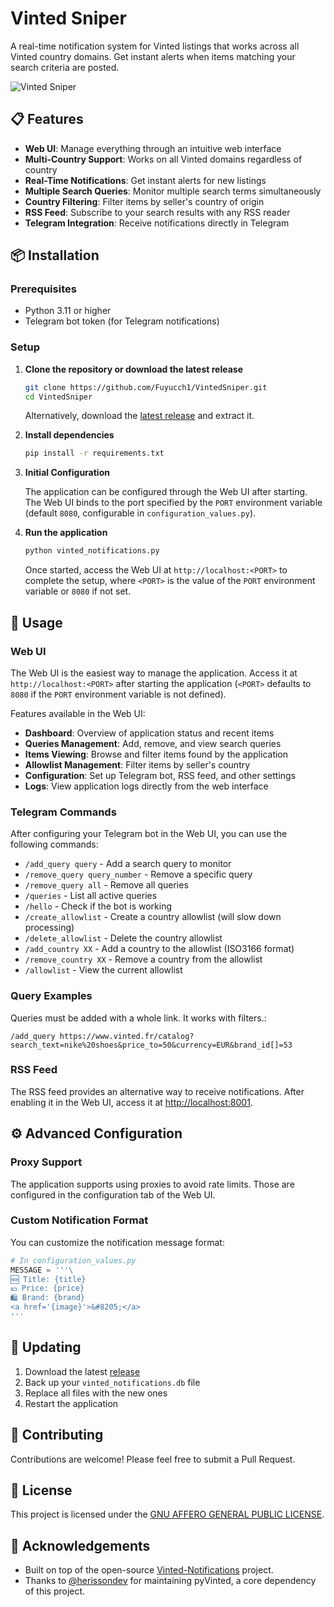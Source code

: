 # Vinted Sniper

A real-time notification system for Vinted listings that works across all Vinted country domains. Get instant alerts
when items matching your search criteria are posted.

![Vinted Sniper](https://github.com/user-attachments/assets/f2788511-5a8a-4a8d-8198-a4135081a3d8)

## 📋 Features

- **Web UI**: Manage everything through an intuitive web interface
- **Multi-Country Support**: Works on all Vinted domains regardless of country
- **Real-Time Notifications**: Get instant alerts for new listings
- **Multiple Search Queries**: Monitor multiple search terms simultaneously
- **Country Filtering**: Filter items by seller's country of origin
- **RSS Feed**: Subscribe to your search results with any RSS reader
- **Telegram Integration**: Receive notifications directly in Telegram

## 📦 Installation

### Prerequisites

- Python 3.11 or higher
- Telegram bot token (for Telegram notifications)

### Setup

1. **Clone the repository or download the latest release**

   ```bash
   git clone https://github.com/Fuyucch1/VintedSniper.git
   cd VintedSniper
   ```

   Alternatively, download the [latest release](https://github.com/Fuyucch1/VintedSniper/releases/latest) and
   extract it.

2. **Install dependencies**

   ```bash
   pip install -r requirements.txt
   ```

3. **Initial Configuration**

   The application can be configured through the Web UI after starting. The Web UI binds to the port specified by the
   `PORT` environment variable (default `8080`, configurable in `configuration_values.py`).

4. **Run the application**

   ```bash
   python vinted_notifications.py
   ```

   Once started, access the Web UI at `http://localhost:<PORT>` to complete the setup, where `<PORT>` is the value of
   the `PORT` environment variable or `8080` if not set.

## 🚀 Usage

### Web UI

The Web UI is the easiest way to manage the application. Access it at `http://localhost:<PORT>` after starting the
application (`<PORT>` defaults to `8080` if the `PORT` environment variable is not defined).

Features available in the Web UI:

- **Dashboard**: Overview of application status and recent items
- **Queries Management**: Add, remove, and view search queries
- **Items Viewing**: Browse and filter items found by the application
- **Allowlist Management**: Filter items by seller's country
- **Configuration**: Set up Telegram bot, RSS feed, and other settings
- **Logs**: View application logs directly from the web interface

### Telegram Commands

After configuring your Telegram bot in the Web UI, you can use the following commands:

- `/add_query query` - Add a search query to monitor
- `/remove_query query_number` - Remove a specific query
- `/remove_query all` - Remove all queries
- `/queries` - List all active queries
- `/hello` - Check if the bot is working
- `/create_allowlist` - Create a country allowlist (will slow down processing)
- `/delete_allowlist` - Delete the country allowlist
- `/add_country XX` - Add a country to the allowlist (ISO3166 format)
- `/remove_country XX` - Remove a country from the allowlist
- `/allowlist` - View the current allowlist

### Query Examples

Queries must be added with a whole link. It works with filters.:

   ```
   /add_query https://www.vinted.fr/catalog?search_text=nike%20shoes&price_to=50&currency=EUR&brand_id[]=53
   ```

### RSS Feed

The RSS feed provides an alternative way to receive notifications. After enabling it in the Web UI, access it
at [http://localhost:8001](http://localhost:8001).

## ⚙️ Advanced Configuration

### Proxy Support

The application supports using proxies to avoid rate limits. Those are configured in the configuration tab of the Web
UI.

### Custom Notification Format

You can customize the notification message format:

```python
# In configuration_values.py
MESSAGE = '''\
🆕 Title: {title}
💶 Price: {price}
🛍️ Brand: {brand}
<a href='{image}'>&#8205;</a>
'''
```

## 🔄 Updating

1. Download the latest [release](https://github.com/Fuyucch1/VintedSniper/releases/latest)
2. Back up your `vinted_notifications.db` file
3. Replace all files with the new ones
4. Restart the application

## 🤝 Contributing

Contributions are welcome! Please feel free to submit a Pull Request.

## 📜 License

This project is licensed under the [GNU AFFERO GENERAL PUBLIC LICENSE](LICENSE).

## 🙏 Acknowledgements

- Built on top of the open-source [Vinted-Notifications](https://github.com/Fuyucch1/Vinted-Notifications) project.
- Thanks to [@herissondev](https://github.com/herissondev) for maintaining pyVinted, a core dependency of this project.
